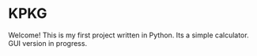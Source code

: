 # KPKG

Welcome!
This is my first project written in Python. 
Its a simple calculator. GUI version in progress.

